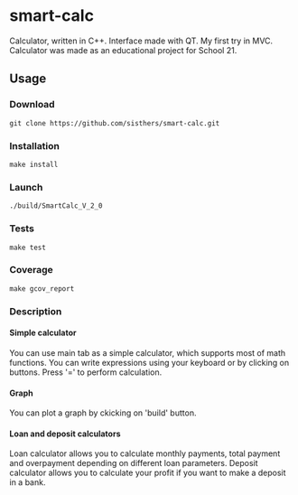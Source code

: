 # smart-calc
Calculator, written in C++. Interface made with QT. My first try in MVC. Calculator was made as an educational project for School 21.

## Usage

### Download
```
git clone https://github.com/sisthers/smart-calc.git
```

### Installation
```
make install
```

### Launch
```
./build/SmartCalc_V_2_0
```

### Tests
```
make test
```

###  Coverage
```
make gcov_report
```

### Description

#### Simple calculator
You can use main tab as a simple calculator, which supports most of math functions. You can write expressions using your keyboard or by clicking on buttons. Press '=' to perform calculation.

#### Graph
You can plot a graph by ckicking on 'build' button.

#### Loan and deposit calculators
Loan calculator allows you to calculate monthly payments, total payment and overpayment depending on different loan parameters. Deposit calculator allows you to calculate your profit if you want to make a deposit in a bank.

